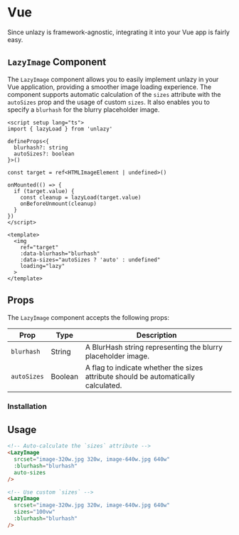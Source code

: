 # Vue

Since unlazy is framework-agnostic, integrating it into your Vue app is fairly easy.

## `LazyImage` Component

The `LazyImage` component allows you to easily implement unlazy in your Vue application, providing a smoother image loading experience. The component supports automatic calculation of the `sizes` attribute with the `autoSizes` prop and the usage of custom `sizes`. It also enables you to specify a `blurhash` for the blurry placeholder image.

```vue
<script setup lang="ts">
import { lazyLoad } from 'unlazy'

defineProps<{
  blurhash?: string
  autoSizes?: boolean
}>()

const target = ref<HTMLImageElement | undefined>()

onMounted(() => {
  if (target.value) {
    const cleanup = lazyLoad(target.value)
    onBeforeUnmount(cleanup)
  }
})
</script>

<template>
  <img
    ref="target"
    :data-blurhash="blurhash"
    :data-sizes="autoSizes ? 'auto' : undefined"
    loading="lazy"
  >
</template>
```

## Props

The `LazyImage` component accepts the following props:

| Prop | Type | Description |
| --- | --- | --- |
| `blurhash` | String | A BlurHash string representing the blurry placeholder image. |
| `autoSizes` | Boolean | A flag to indicate whether the sizes attribute should be automatically calculated. |

### Installation

## Usage

```html
<!-- Auto-calculate the `sizes` attribute -->
<LazyImage
  srcset="image-320w.jpg 320w, image-640w.jpg 640w"
  :blurhash="blurhash"
  auto-sizes
/>

<!-- Use custom `sizes` -->
<LazyImage
  srcset="image-320w.jpg 320w, image-640w.jpg 640w"
  sizes="100vw"
  :blurhash="blurhash"
/>
```
